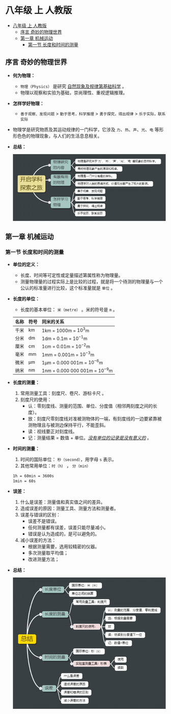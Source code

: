 # 八年级 上 人教版

- [八年级 上 人教版](#八年级-上-人教版)
  - [序言 奇妙的物理世界](#序言-奇妙的物理世界)
  - [第一章 机械运动](#第一章-机械运动)
    - [第一节 长度和时间的测量](#第一节-长度和时间的测量)

## 序言 奇妙的物理世界

- **何为物理：**
  - `物理（Physics）` 是研究 <u>自然现象及规律第基础科学</u> 。
  - 物理以观察和实验为基础，崇尚理性、重视逻辑推理。

- **怎样学好物理：**
  - `善于观察、发现问题` > `勤于思考，科学推理` > `勇于探究，得出规律` > `乐于实际，联系实际`

- 物理学是研究物质及其运动规律的一门科学，它涉及 `力`、`热`、`声`、`光`、`电` 等形形色色的物理现象，与人们的生活息息相关。

- **总结：**

  ![奇妙的物理世界总结](imgs/0-1.png)

## 第一章 机械运动

### 第一节 长度和时间的测量

- **单位的定义：**
  - 长度、时间等可定性或定量描述第属性称为物理量。
  - 测量物理量的过程实际上是比较的过程，就是将一个待测的物理量与一个公认的标准量进行比较，这个标准量就是 `单位` 。

- **长度的单位：**
  - 长度的基本单位： `米（metre）` 。米的符号是 `m` 。

  | 名称 | 符号 | 同米的关系                      |
  | ---- | ---- | ------------------------------- |
  | 千米 | km   | 1km = 1000m = $10^3$m           |
  | 分米 | dm   | 1dm = 0.1m = $10^{-1}$m           |
  | 厘米 | cm   | 1cm = 0.01m = $10^{-2}$m          |
  | 毫米 | mm   | 1mm = 0.001m = $10^{-3}$m         |
  | 微米 | μm   | 1μm = 0.000 001m = $10^{-6}$m     |
  | 纳米 | nm   | 1nm = 0.000 000 001m = $10^{-9}$m |

- **长度的测量：**

  1. 常用测量工具：刻度尺、卷尺、游标卡尺 。
  2. 刻度尺的使用：
     - 认：零刻度线、测量的范围、单位、分度值（相邻两刻度之间的长度）。 
     - 放：刻度尺零刻度线对准被测物体的一端，有刻度线的一边要紧靠被测物理且与被测边保持平行，不能歪斜。
     - 读：视线要正对刻度线。
     - 记：测量结果 = 数值 + 单位。<u>*没有单位的记录是没有意义的*</u> 。

- **时间的测量：**
  1. 时间的国际单位： `秒（second）`，用字母 `s` 表示。
  2. 其他常用单位：`时（h）` ， `分（min）`

    ``` log
    1h = 60min = 3600s
    1min = 60s
    ```

- **误差：**
  1. 什么是误差：测量值和真实值之间的差异。
  2. 造成误差的原因：测量工具、测量方法和测量者。
  3. 误差与错误的区别：
     - 误差不是错误。
     - 任何测量都有误差，误差只能尽量减小。  
     - 错误是认为造成的，是可以避免的。
  4. 减小误差的方法：
     - 根据测量需要，选用较精密的仪器。
     - 多次测量取平均值；
     - 改进测量方法；

- **总结：**

  ![第一节 长度和时间的测量总结](imgs/0-2.png)